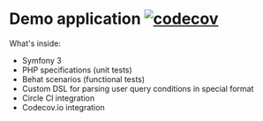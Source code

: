 # Demo application [![codecov](https://codecov.io/gh/torchello/demo/branch/master/graph/badge.svg)](https://codecov.io/gh/torchello/demo)

What's inside:
* Symfony 3
* PHP specifications (unit tests)
* Behat scenarios (functional tests)
* Custom DSL for parsing user query conditions in special format
* Circle CI integration
* Codecov.io integration
